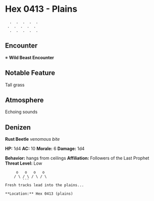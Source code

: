 # Hex 0413 - Plains
```
  .  .  .  .  .
 .  .  .  .  .
  .  .  .  .  .
```

## Encounter

※ **Wild Beast Encounter**

## Notable Feature

Tall grass

## Atmosphere

Echoing sounds

## Denizen

**Rust Beetle**
*venomous bite*

**HP:** 1d4 **AC:** 10 **Morale:** 6
**Damage:** 1d4

**Behavior:** hangs from ceilings
**Affiliation:** Followers of the Last Prophet
**Threat Level:** Low

```
     o   o   o   o
    / \ / \ / \ / \
        ```
Fresh tracks lead into the plains...

**Location:** Hex 0413 (plains)
